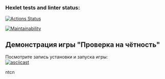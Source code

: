 ### Hexlet tests and linter status:

[![Actions Status](https://github.com/LAX-747-380/frontend-project-44/actions/workflows/hexlet-check.yml/badge.svg)](https://github.com/LAX-747-380/frontend-project-44/actions)

[![Maintainability](https://api.codeclimate.com/v1/badges/ef0046b170a140c3c2d2/maintainability)](https://codeclimate.com/github/LAX-747-380/frontend-project-44/maintainability)

## Демонстрация игры "Проверка на чётность"

Посмотрите запись установки и запуска игры:  
[![asciicast](https://asciinema.org/a/FsIPB8HJ5sFWcyOZlnRahzkiI.svg)](https://asciinema.org/a/FsIPB8HJ5sFWcyOZlnRahzkiI)

ntcn
